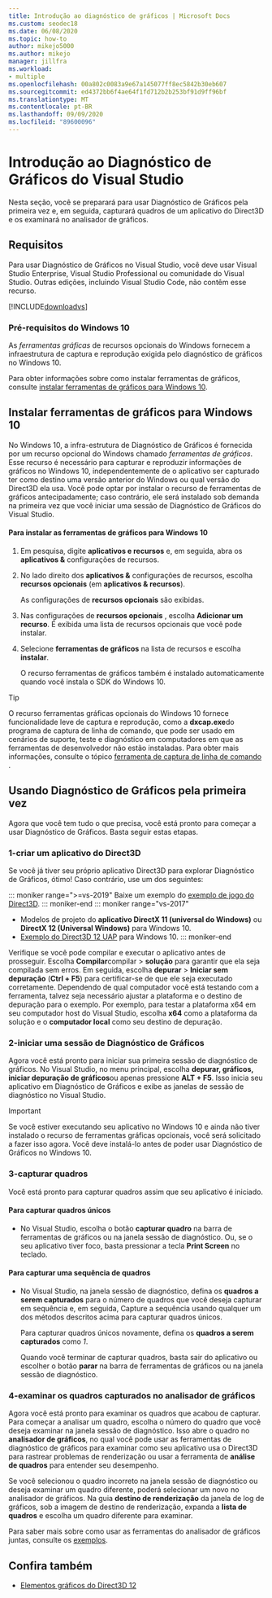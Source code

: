 ```yaml
---
title: Introdução ao diagnóstico de gráficos | Microsoft Docs
ms.custom: seodec18
ms.date: 06/08/2020
ms.topic: how-to
author: mikejo5000
ms.author: mikejo
manager: jillfra
ms.workload:
- multiple
ms.openlocfilehash: 00a802c0083a9e67a145077ff8ec5842b30eb607
ms.sourcegitcommit: ed4372bb6f4ae64f1fd712b2b253bf91d9ff96bf
ms.translationtype: MT
ms.contentlocale: pt-BR
ms.lasthandoff: 09/09/2020
ms.locfileid: "89600096"
---
```

# <a name="getting-started-with-visual-studio-graphics-diagnostics"></a>Introdução ao Diagnóstico de Gráficos do Visual Studio
Nesta seção, você se preparará para usar Diagnóstico de Gráficos pela primeira vez e, em seguida, capturará quadros de um aplicativo do Direct3D e os examinará no analisador de gráficos.

## <a name="requirements"></a>Requisitos
 Para usar Diagnóstico de Gráficos no Visual Studio, você deve usar Visual Studio Enterprise, Visual Studio Professional ou comunidade do Visual Studio.  Outras edições, incluindo Visual Studio Code, não contêm esse recurso.

 [!INCLUDE[downloadvs](../includes/downloadvs_md.md)]

### <a name="windows-10-prerequisites"></a>Pré-requisitos do Windows 10
 As *ferramentas gráficas* de recursos opcionais do Windows fornecem a infraestrutura de captura e reprodução exigida pelo diagnóstico de gráficos no Windows 10.

 Para obter informações sobre como instalar ferramentas de gráficos, consulte [instalar ferramentas de gráficos para Windows 10](#InstallGraphicsTools).

## <a name="install-graphics-tools-for-windows-10"></a><a name="InstallGraphicsTools"></a> Instalar ferramentas de gráficos para Windows 10
 No Windows 10, a infra-estrutura de Diagnóstico de Gráficos é fornecida por um recurso opcional do Windows chamado *ferramentas de gráficos*. Esse recurso é necessário para capturar e reproduzir informações de gráficos no Windows 10, independentemente de o aplicativo ser capturado ter como destino uma versão anterior do Windows ou qual versão do Direct3D ela usa. Você pode optar por instalar o recurso de ferramentas de gráficos antecipadamente; caso contrário, ele será instalado sob demanda na primeira vez que você iniciar uma sessão de Diagnóstico de Gráficos do Visual Studio.

#### <a name="to-install-graphics-tools-for-windows-10"></a>Para instalar as ferramentas de gráficos para Windows 10

1. Em pesquisa, digite **aplicativos e recursos** e, em seguida, abra os **aplicativos &** configurações de recursos.

2. No lado direito dos **aplicativos &** configurações de recursos, escolha **recursos opcionais** (em **aplicativos & recursos**).

   As configurações de **recursos opcionais** são exibidas.

3. Nas configurações de **recursos opcionais** , escolha **Adicionar um recurso**. É exibida uma lista de recursos opcionais que você pode instalar.

4. Selecione **ferramentas de gráficos** na lista de recursos e escolha **instalar**.

   O recurso ferramentas de gráficos também é instalado automaticamente quando você instala o SDK do Windows 10.

> [!TIP]
> O recurso ferramentas gráficas opcionais do Windows 10 fornece funcionalidade leve de captura e reprodução, como a **dxcap.exe**do programa de captura de linha de comando, que pode ser usado em cenários de suporte, teste e diagnóstico em computadores em que as ferramentas de desenvolvedor não estão instaladas. Para obter mais informações, consulte o tópico [ferramenta de captura de linha de comando](command-line-capture-tool.md) .

## <a name="using-graphics-diagnostics-for-the-first-time"></a>Usando Diagnóstico de Gráficos pela primeira vez
 Agora que você tem tudo o que precisa, você está pronto para começar a usar Diagnóstico de Gráficos. Basta seguir estas etapas.

### <a name="1---create-a-direct3d-app"></a>1-criar um aplicativo do Direct3D

Se você já tiver seu próprio aplicativo Direct3D para explorar Diagnóstico de Gráficos, ótimo! Caso contrário, use um dos seguintes:

::: moniker range=">=vs-2019"
Baixe um exemplo do [exemplo de jogo do Direct3D](/samples/microsoft/windows-universal-samples/simple3dgamedx/).
::: moniker-end
::: moniker range="vs-2017"
- Modelos de projeto do **aplicativo DirectX 11 (universal do Windows)** ou **DirectX 12 (Universal Windows)** para Windows 10.
- [Exemplo do Direct3D 12 UAP](https://code.msdn.microsoft.com/Direct3D-12-UAP-Sample-ecb1779f) para Windows 10.
::: moniker-end

Verifique se você pode compilar e executar o aplicativo antes de prosseguir. Escolha **Compilar**compilar  >  **solução** para garantir que ela seja compilada sem erros. Em seguida, escolha **depurar**  >  **Iniciar sem depuração** (**Ctrl + F5**) para certificar-se de que ele seja executado corretamente. Dependendo de qual computador você está testando com a ferramenta, talvez seja necessário ajustar a plataforma e o destino de depuração para o exemplo. Por exemplo, para testar a plataforma x64 em seu computador host do Visual Studio, escolha **x64** como a plataforma da solução e o **computador local** como seu destino de depuração. 

### <a name="2---start-a-graphics-diagnostics-session"></a>2-iniciar uma sessão de Diagnóstico de Gráficos
 Agora você está pronto para iniciar sua primeira sessão de diagnóstico de gráficos. No Visual Studio, no menu principal, escolha **depurar, gráficos, iniciar depuração de gráficos**ou apenas pressione **ALT + F5**. Isso inicia seu aplicativo em Diagnóstico de Gráficos e exibe as janelas de sessão de diagnóstico no Visual Studio.

> [!IMPORTANT]
> Se você estiver executando seu aplicativo no Windows 10 e ainda não tiver instalado o recurso de ferramentas gráficas opcionais, você será solicitado a fazer isso agora. Você deve instalá-lo antes de poder usar Diagnóstico de Gráficos no Windows 10.

### <a name="3---capture-frames"></a>3-capturar quadros
 Você está pronto para capturar quadros assim que seu aplicativo é iniciado.

#### <a name="to-capture-single-frames"></a>Para capturar quadros únicos

- No Visual Studio, escolha o botão **capturar quadro** na barra de ferramentas de gráficos ou na janela sessão de diagnóstico. Ou, se o seu aplicativo tiver foco, basta pressionar a tecla **Print Screen** no teclado.

#### <a name="to-capture-a-sequence-of-frames"></a>Para capturar uma sequência de quadros

- No Visual Studio, na janela sessão de diagnóstico, defina os **quadros a serem capturados** para o número de quadros que você deseja capturar em sequência e, em seguida, Capture a sequência usando qualquer um dos métodos descritos acima para capturar quadros únicos.

   Para capturar quadros únicos novamente, defina os **quadros a serem capturados** como *1*.

  Quando você terminar de capturar quadros, basta sair do aplicativo ou escolher o botão **parar** na barra de ferramentas de gráficos ou na janela sessão de diagnóstico.

### <a name="4---examine-captured-frames-in-the-graphics-analyzer"></a>4-examinar os quadros capturados no analisador de gráficos
 Agora você está pronto para examinar os quadros que acabou de capturar. Para começar a analisar um quadro, escolha o número do quadro que você deseja examinar na janela sessão de diagnóstico. Isso abre o quadro no **analisador de gráficos**, no qual você pode usar as ferramentas de diagnóstico de gráficos para examinar como seu aplicativo usa o Direct3D para rastrear problemas de renderização ou usar a ferramenta de **análise de quadros** para entender seu desempenho.

 Se você selecionou o quadro incorreto na janela sessão de diagnóstico ou deseja examinar um quadro diferente, poderá selecionar um novo no analisador de gráficos. Na guia **destino de renderização** da janela de log de gráficos, sob a imagem de destino de renderização, expanda a **lista de quadros** e escolha um quadro diferente para examinar.

 Para saber mais sobre como usar as ferramentas do analisador de gráficos juntas, consulte os [exemplos](graphics-diagnostics-examples.md).

## <a name="see-also"></a>Confira também
- [Elementos gráficos do Direct3D 12](/windows/desktop/direct3d12/direct3d-12-graphics)